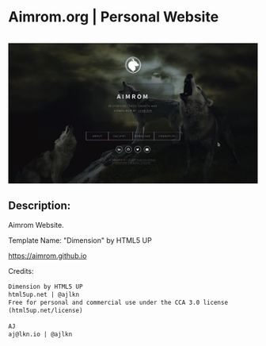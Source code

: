 <h1>Aimrom.org | Personal Website</h1><br>
<img src="images/Webscreenshot.png">
<br>
<h2>Description:</h2>
<p>Aimrom Website.</p>
<p>Template Name: "Dimension" by HTML5 UP</p>

https://aimrom.github.io

Credits:

	Dimension by HTML5 UP
	html5up.net | @ajlkn
	Free for personal and commercial use under the CCA 3.0 license (html5up.net/license)

	AJ
	aj@lkn.io | @ajlkn
